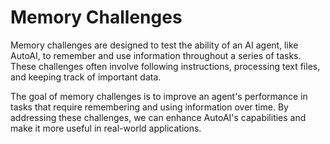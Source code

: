 # Memory Challenges

Memory challenges are designed to test the ability of an AI agent, like AutoAI, to remember and use information throughout a series of tasks. These challenges often involve following instructions, processing text files, and keeping track of important data.

The goal of memory challenges is to improve an agent's performance in tasks that require remembering and using information over time. By addressing these challenges, we can enhance AutoAI's capabilities and make it more useful in real-world applications.
